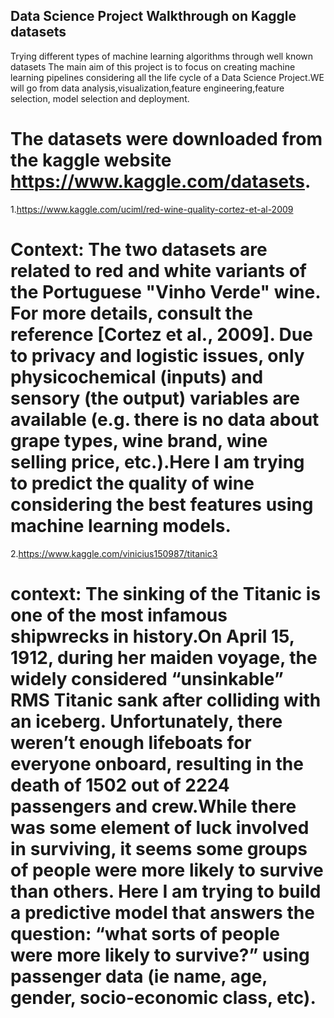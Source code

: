 ## Data Science Project Walkthrough on Kaggle datasets
Trying different types of machine learning algorithms through well known datasets
The main aim of this project is to focus on creating machine learning pipelines considering all the life cycle of a Data Science Project.WE will go from data analysis,visualization,feature engineering,feature selection, model selection and deployment.

# The datasets were downloaded from the kaggle website https://www.kaggle.com/datasets.
1.https://www.kaggle.com/uciml/red-wine-quality-cortez-et-al-2009
  # Context: The two datasets are related to red and white variants of the Portuguese "Vinho Verde" wine. For more details, consult the reference [Cortez et al., 2009]. Due to privacy and logistic issues, only physicochemical (inputs) and sensory (the output) variables are available (e.g. there is no data about grape types, wine brand, wine selling price, etc.).Here I am trying to predict the quality of wine considering the best features using machine learning models.
  
2.https://www.kaggle.com/vinicius150987/titanic3
# context: The sinking of the Titanic is one of the most infamous shipwrecks in history.On April 15, 1912, during her maiden voyage, the widely considered “unsinkable” RMS Titanic sank after colliding with an iceberg. Unfortunately, there weren’t enough lifeboats for everyone onboard, resulting in the death of 1502 out of 2224 passengers and crew.While there was some element of luck involved in surviving, it seems some groups of people were more likely to survive than others. Here I am trying to build a predictive model that answers the question: “what sorts of people were more likely to survive?” using passenger data (ie name, age, gender, socio-economic class, etc).


